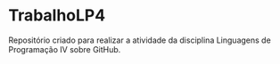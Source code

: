 # TrabalhoLP4
Repositório criado para realizar a atividade da disciplina Linguagens de Programação IV sobre GitHub.
